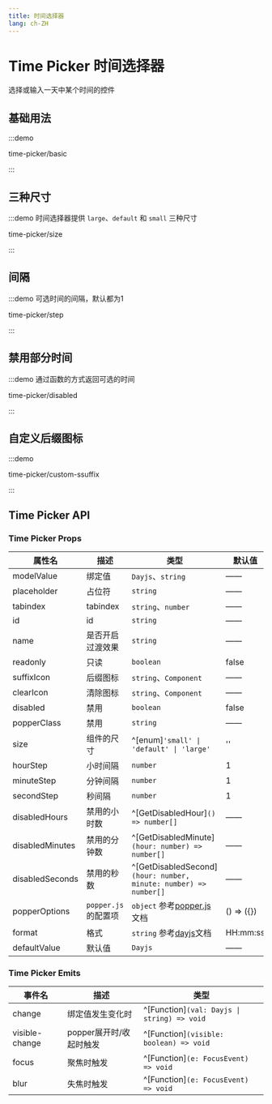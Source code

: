 ```yaml
---
title: 时间选择器
lang: ch-ZH
---
```


# Time Picker 时间选择器

选择或输入一天中某个时间的控件

## 基础用法

:::demo

time-picker/basic

:::

## 三种尺寸

:::demo 时间选择器提供 `large`、`default` 和 `small` 三种尺寸

time-picker/size

:::

## 间隔

:::demo 可选时间的间隔，默认都为1

time-picker/step

:::

## 禁用部分时间

:::demo 通过函数的方式返回可选的时间

time-picker/disabled

:::

## 自定义后缀图标

:::demo

time-picker/custom-ssuffix

:::

## Time Picker API

### Time Picker Props

| 属性名          | 描述                 | 类型                                                                   | 默认值     |
| --------------- | -------------------- | ---------------------------------------------------------------------- | ---------- |
| modelValue      | 绑定值               | `Dayjs`、`string`                                                      | ——         |
| placeholder     | 占位符               | `string`                                                               | ——         |
| tabindex        | tabindex             | `string`、`number`                                                     | ——         |
| id              | id                   | `string`                                                               | ——         |
| name            | 是否开启过渡效果     | `string`                                                               | ——         |
| readonly        | 只读                 | `boolean`                                                              | false      |
| suffixIcon      | 后缀图标             | `string`、`Component`                                                  | ——         |
| clearIcon       | 清除图标             | `string`、`Component`                                                  | ——         |
| disabled        | 禁用                 | `boolean`                                                              | false      |
| popperClass     | 禁用                 | `string`                                                               | ——         |
| size            | 组件的尺寸           | ^[enum]`'small' \| 'default' \| 'large'`                               | ''         |
| hourStep        | 小时间隔             | `number`                                                               | 1          |
| minuteStep      | 分钟间隔             | `number`                                                               | 1          |
| secondStep      | 秒间隔               | `number`                                                               | 1          |
| disabledHours   | 禁用的小时数         | ^[GetDisabledHour]`() => number[]`                                     | ——         |
| disabledMinutes | 禁用的分钟数         | ^[GetDisabledMinute]`(hour: number) => number[]`                       | ——         |
| disabledSeconds | 禁用的秒数           | ^[GetDisabledSecond]`(hour: number, minute: number) => number[]`       | ——         |
| popperOptions   | `popper.js` 的配置项 | `object` 参考[popper.js](https://popper.js.org/docs/v2/)文档           | () => ({}) |
| format          | 格式                 | `string` 参考[dayjs](https://day.js.org/docs/zh-CN/display/format)文档 | HH:mm:ss   |
| defaultValue    | 默认值               | `Dayjs`                                                                | ——         |

### Time Picker Emits

| 事件名         | 描述                    | 类型                                        |
| -------------- | ----------------------- | ------------------------------------------- |
| change         | 绑定值发生变化时        | ^[Function]`(val: Dayjs \| string) => void` |
| visible-change | popper展开时/收起时触发 | ^[Function]`(visible: boolean) => void`     |
| focus          | 聚焦时触发              | ^[Function]`(e: FocusEvent) => void`        |
| blur           | 失焦时触发              | ^[Function]`(e: FocusEvent) => void`        |
